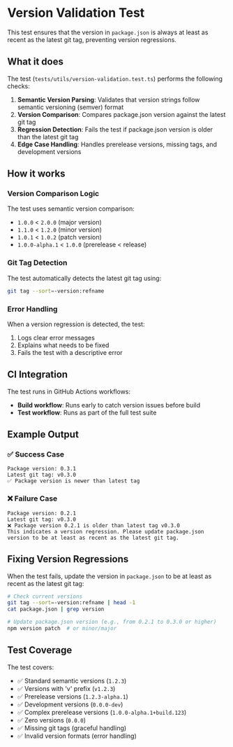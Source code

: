 # Version Validation Test

This test ensures that the version in `package.json` is always at least as recent as the latest git tag, preventing version regressions.

## What it does

The test (`tests/utils/version-validation.test.ts`) performs the following checks:

1. **Semantic Version Parsing**: Validates that version strings follow semantic versioning (semver) format
2. **Version Comparison**: Compares package.json version against the latest git tag
3. **Regression Detection**: Fails the test if package.json version is older than the latest git tag
4. **Edge Case Handling**: Handles prerelease versions, missing tags, and development versions

## How it works

### Version Comparison Logic

The test uses semantic version comparison:

- `1.0.0` < `2.0.0` (major version)
- `1.1.0` < `1.2.0` (minor version)  
- `1.0.1` < `1.0.2` (patch version)
- `1.0.0-alpha.1` < `1.0.0` (prerelease < release)

### Git Tag Detection

The test automatically detects the latest git tag using:

```bash
git tag --sort=-version:refname
```

### Error Handling

When a version regression is detected, the test:

1. Logs clear error messages
2. Explains what needs to be fixed
3. Fails the test with a descriptive error

## CI Integration

The test runs in GitHub Actions workflows:

- **Build workflow**: Runs early to catch version issues before build
- **Test workflow**: Runs as part of the full test suite

## Example Output

### ✅ Success Case

```
Package version: 0.3.1
Latest git tag: v0.3.0
✅ Package version is newer than latest tag
```

### ❌ Failure Case

```
Package version: 0.2.1
Latest git tag: v0.3.0
❌ Package version 0.2.1 is older than latest tag v0.3.0
This indicates a version regression. Please update package.json version to be at least as recent as the latest git tag.
```

## Fixing Version Regressions

When the test fails, update the version in `package.json` to be at least as recent as the latest git tag:

```bash
# Check current versions
git tag --sort=-version:refname | head -1
cat package.json | grep version

# Update package.json version (e.g., from 0.2.1 to 0.3.0 or higher)
npm version patch  # or minor/major
```

## Test Coverage

The test covers:

- ✅ Standard semantic versions (`1.2.3`)
- ✅ Versions with 'v' prefix (`v1.2.3`)
- ✅ Prerelease versions (`1.2.3-alpha.1`)
- ✅ Development versions (`0.0.0-dev`)
- ✅ Complex prerelease versions (`1.0.0-alpha.1+build.123`)
- ✅ Zero versions (`0.0.0`)
- ✅ Missing git tags (graceful handling)
- ✅ Invalid version formats (error handling)
